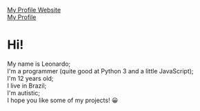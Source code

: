 <a href="leofuchs200811.github.com">My Profile Website</a><br>
<a href="https://github.com/Leofuchs200811">My Profile</a><br>
# Hi!<br>
My name is Leonardo;<br>
I'm a programmer (quite good at Python 3 and a little JavaScript);<br>
I'm 12 years old;<br>
I live in Brazil;<br>
I'm autistic;<br>
I hope you like some of my projects! 😀
